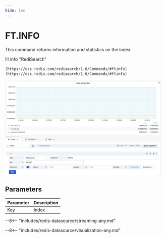 ```yaml
---
hide: toc
---
```


# FT.INFO

This command returns information and statistics on the index.

!!! info "RediSearch"

    [https://oss.redis.com/redisearch/1.6/Commands/#ftinfo](https://oss.redis.com/redisearch/1.6/Commands/#ftinfo)

![FT.INFO](../../images/redis-datasource/commands/ft-info.png)

## Parameters

| Parameter | Description |
| --------- | ----------- |
| Key       | Index       |

--8<-- "includes/redis-datasource/streaming-any.md"

--8<-- "includes/redis-datasource/visualization-any.md"
